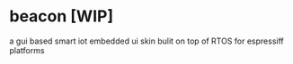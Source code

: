 # beacon [WIP]
a gui based smart iot embedded ui skin bulit on top of RTOS for espressiff platforms
